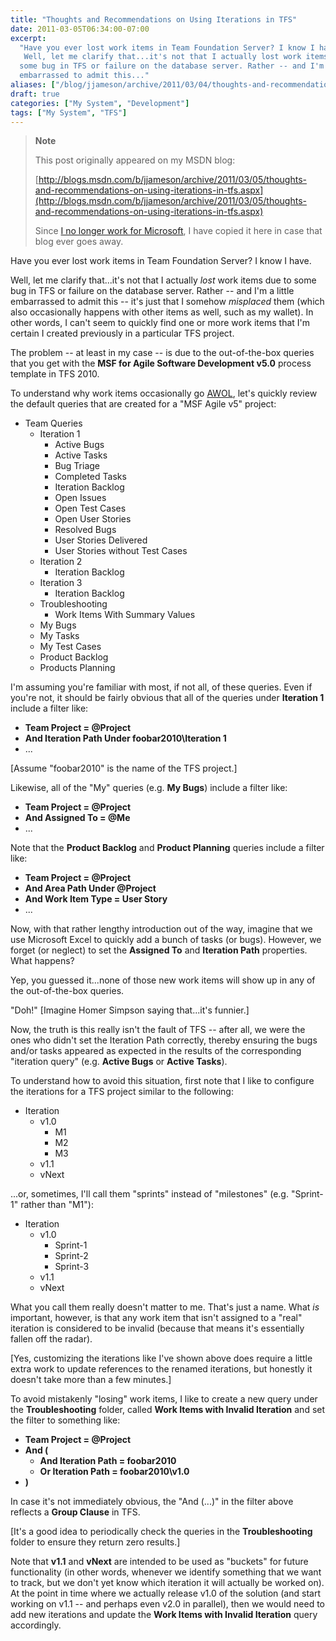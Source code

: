 ```yaml
---
title: "Thoughts and Recommendations on Using Iterations in TFS"
date: 2011-03-05T06:34:00-07:00
excerpt:
  "Have you ever lost work items in Team Foundation Server? I know I have. 
   Well, let me clarify that...it's not that I actually lost work items due to
  some bug in TFS or failure on the database server. Rather -- and I'm a little
  embarrassed to admit this..."
aliases: ["/blog/jjameson/archive/2011/03/04/thoughts-and-recommendations-on-using-iterations-in-tfs.aspx", "/blog/jjameson/archive/2011/03/05/thoughts-and-recommendations-on-using-iterations-in-tfs.aspx"]
draft: true
categories: ["My System", "Development"]
tags: ["My System", "TFS"]
---
```


> **Note**
>
> This post originally appeared on my MSDN blog:
>
> [http://blogs.msdn.com/b/jjameson/archive/2011/03/05/thoughts-and-recommendations-on-using-iterations-in-tfs.aspx](http://blogs.msdn.com/b/jjameson/archive/2011/03/05/thoughts-and-recommendations-on-using-iterations-in-tfs.aspx)
>
> Since
> [I no longer work for Microsoft](/blog/jjameson/2011/09/02/last-day-with-microsoft),
> I have copied it here in case that blog ever goes away.

Have you ever lost work items in Team Foundation Server? I know I have.

Well, let me clarify that...it's not that I actually *lost* work items due to
some bug in TFS or failure on the database server. Rather -- and I'm a little
embarrassed to admit this -- it's just that I somehow *misplaced* them (which
also occasionally happens with other items as well, such as my wallet). In other
words, I can't seem to quickly find one or more work items that I'm certain I
created previously in a particular TFS project.

The problem -- at least in my case -- is due to the out-of-the-box queries that
you get with the **MSF for Agile Software Development v5.0** process template in
TFS 2010.

To understand why work items occasionally go
[AWOL](http://en.wikipedia.org/wiki/Desertion), let's quickly review the default
queries that are created for a "MSF Agile v5" project:

- Team Queries
  - Iteration 1
    - Active Bugs
    - Active Tasks
    - Bug Triage
    - Completed Tasks
    - Iteration Backlog
    - Open Issues
    - Open Test Cases
    - Open User Stories
    - Resolved Bugs
    - User Stories Delivered
    - User Stories without Test Cases
  - Iteration 2
    - Iteration Backlog
  - Iteration 3
    - Iteration Backlog
  - Troubleshooting
    - Work Items With Summary Values
  - My Bugs
  - My Tasks
  - My Test Cases
  - Product Backlog
  - Products Planning

I'm assuming you're familiar with most, if not all, of these queries. Even if
you're not, it should be fairly obvious that all of the queries under
**Iteration 1** include a filter like:

- **Team Project = @Project**
- **And Iteration Path Under foobar2010\Iteration 1**
- ...

[Assume "foobar2010" is the name of the TFS project.]

Likewise, all of the "My" queries (e.g. **My Bugs**) include a filter like:

- **Team Project = @Project**
- **And Assigned To = @Me**
- ...

Note that the **Product Backlog** and **Product Planning** queries include a
filter like:

- **Team Project = @Project**
- **And Area Path Under @Project**
- **And Work Item Type = User Story**
- ...

Now, with that rather lengthy introduction out of the way, imagine that we use
Microsoft Excel to quickly add a bunch of tasks (or bugs). However, we forget
(or neglect) to set the **Assigned To** and **Iteration Path** properties. What
happens?

Yep, you guessed it...none of those new work items will show up in any of the
out-of-the-box queries.

"Doh!" [Imagine Homer Simpson saying that...it's funnier.]

Now, the truth is this really isn't the fault of TFS -- after all, we were the
ones who didn't set the Iteration Path correctly, thereby ensuring the bugs
and/or tasks appeared as expected in the results of the corresponding "iteration
query" (e.g. **Active Bugs** or **Active Tasks**).

To understand how to avoid this situation, first note that I like to configure
the iterations for a TFS project similar to the following:

- Iteration
  - v1.0
    - M1
    - M2
    - M3
  - v1.1
  - vNext

...or, sometimes, I'll call them "sprints" instead of "milestones" (e.g.
"Sprint-1" rather than "M1"):

- Iteration
  - v1.0
    - Sprint-1
    - Sprint-2
    - Sprint-3
  - v1.1
  - vNext

What you call them really doesn't matter to me. That's just a name. What *is*
important, however, is that any work item that isn't assigned to a "real"
iteration is considered to be invalid (because that means it's essentially
fallen off the radar).

[Yes, customizing the iterations like I've shown above does require a little
extra work to update references to the renamed iterations, but honestly it
doesn't take more than a few minutes.]

To avoid mistakenly "losing" work items, I like to create a new query under the
**Troubleshooting** folder, called **Work Items with Invalid Iteration** and set
the filter to something like:

- **Team Project = @Project**
- **And (**
  - **And Iteration Path = foobar2010**
  - **Or Iteration Path = foobar2010\v1.0**
- **)**

In case it's not immediately obvious, the "And (...)" in the filter above
reflects a **Group Clause** in TFS.

[It's a good idea to periodically check the queries in the **Troubleshooting**
folder to ensure they return zero results.]

Note that **v1.1** and **vNext** are intended to be used as "buckets" for future
functionality (in other words, whenever we identify something that we want to
track, but we don't yet know which iteration it will actually be worked on). At
the point in time where we actually release v1.0 of the solution (and start
working on v1.1 -- and perhaps even v2.0 in parallel), then we would need to add
new iterations and update the **Work Items with Invalid Iteration** query
accordingly.
